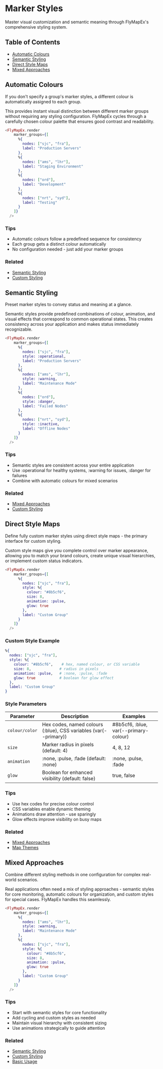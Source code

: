# Marker Styles

Master visual customization and semantic meaning through FlyMapEx's comprehensive styling system.

## Table of Contents

- [Automatic Colours](#automatic-colours)
- [Semantic Styling](#semantic-styling)
- [Direct Style Maps](#direct-style-maps)
- [Mixed Approaches](#mixed-approaches)

## Automatic Colours
If you don't specify a group's marker styles, a different colour is automatically assigned to each group.

This provides instant visual distinction between different marker groups without requiring any styling configuration. FlyMapEx cycles through a carefully chosen colour palette that ensures good contrast and readability.

```heex
<FlyMapEx.render
    marker_groups={[
      %{
        nodes: ["sjc", "fra"],
        label: "Production Servers"
      },
      %{
        nodes: ["ams", "lhr"],
        label: "Staging Environment"
      },
      %{
        nodes: ["ord"],
        label: "Development"
      },
      %{
        nodes: ["nrt", "syd"],
        label: "Testing"
      }
    ]}
  />
```
### Tips
- Automatic colours follow a predefined sequence for consistency
- Each group gets a distinct colour automatically
- No configuration needed - just add your marker groups
### Related
- [Semantic Styling](#semantic)
- [Custom Styling](#custom)
## Semantic Styling
Preset marker styles to convey status and meaning at a glance.

Semantic styles provide predefined combinations of colour, animation, and visual effects that correspond to common operational states. This creates consistency across your application and makes status immediately recognizable.

```heex
<FlyMapEx.render
    marker_groups={[
      %{
        nodes: ["sjc", "fra"],
        style: :operational,
        label: "Production Servers"
      },
      %{
        nodes: ["ams", "lhr"],
        style: :warning,
        label: "Maintenance Mode"
      },
      %{
        nodes: ["ord"],
        style: :danger,
        label: "Failed Nodes"
      },
      %{
        nodes: ["nrt", "syd"],
        style: :inactive,
        label: "Offline Nodes"
      }
    ]}
  />
```
### Tips
- Semantic styles are consistent across your entire application
- Use :operational for healthy systems, :warning for issues, :danger for failures
- Combine with automatic colours for mixed scenarios
### Related
- [Mixed Approaches](#mixed)
- [Custom Styling](#custom)
## Direct Style Maps
Define fully custom marker styles using direct style maps - the primary interface for custom styling.

Custom style maps give you complete control over marker appearance, allowing you to match your brand colours, create unique visual hierarchies, or implement custom status indicators.

```heex
<FlyMapEx.render
    marker_groups={[
      %{
        nodes: ["sjc", "fra"],
        style: %{
          colour: "#8b5cf6",
          size: 8,
          animation: :pulse,
          glow: true
        },
        label: "Custom Group"
      }
    ]}
  />
```
### Custom Style Example
```elixir
%{
  nodes: ["sjc", "fra"],
  style: %{
    colour: "#8b5cf6",    # hex, named colour, or CSS variable
    size: 8,             # radius in pixels
    animation: :pulse,   # :none, :pulse, :fade
    glow: true           # boolean for glow effect
  },
  label: "Custom Group"
}
```
### Style Parameters
| Parameter | Description | Examples |
|-----------|-------------|----------|
| `colour/color` | Hex codes, named colours (:blue), CSS variables (var(--primary)) | #8b5cf6, :blue, var(--primary-colour) |
| `size` | Marker radius in pixels (default: 4) | 4, 8, 12 |
| `animation` | :none, :pulse, :fade (default: :none) | :none, :pulse, :fade |
| `glow` | Boolean for enhanced visibility (default: false) | true, false |
### Tips
- Use hex codes for precise colour control
- CSS variables enable dynamic theming
- Animations draw attention - use sparingly
- Glow effects improve visibility on busy maps
### Related
- [Mixed Approaches](#mixed)
- [Map Themes](theming.md)
## Mixed Approaches
Combine different styling methods in one configuration for complex real-world scenarios.

Real applications often need a mix of styling approaches - semantic styles for core monitoring, automatic colours for organization, and custom styles for special cases. FlyMapEx handles this seamlessly.

```heex
<FlyMapEx.render
    marker_groups={[
      %{
        nodes: ["ams", "lhr"],
        style: :warning,
        label: "Maintenance Mode"
      },
      %{
        nodes: ["sjc", "fra"],
        style: %{
          colour: "#8b5cf6",
          size: 8,
          animation: :pulse,
          glow: true
        },
        label: "Custom Group"
      }
    ]}
  />
```
### Tips
- Start with semantic styles for core functionality
- Add cycling and custom styles as needed
- Maintain visual hierarchy with consistent sizing
- Use animations strategically to guide attention
### Related
- [Semantic Styling](#semantic)
- [Custom Styling](#custom)
- [Basic Usage](basic_usage.md)